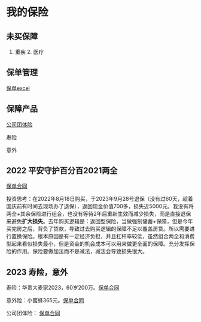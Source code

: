 # 我的保险

## 未买保障

1. 重疾 2. 医疗

## 保单管理

[保单excel](materials/家庭保单管理表.xlsx)

## 保障产品

[公司团体险](materials/平安补充医疗.pdf)

寿险

意外

## 2022 平安守护百分百2021两全

[保单合同](materials/平安保险.pdf)

投资思考：在2022年8月18日购买，于2023年9月28号退保（没有过60天，趁着国庆前有时间去现场办了退保），返回现金价值700多，损失近5000元。我没有将两全+其余保险进行组合，也没有等待2年后重新生效而减少损失，而是直接退保来避免**扩大损失**。去年购买逻辑是：返回型保险，当做强制储蓄+保障，但是今年买完房之后，背负了贷款，导致过去购买逻辑的保障不足以覆盖房贷。所以需要进行置换保险。根本原因是有一定经济负担，并且杠杆率较低，虽然组合两全和消费型起来看似损失最小，但是资金的机会成本可以用来做更全面的保障。充分发挥保险的作用。保险要做加法而不是减法，减法会导致损失很大。

## 2023 寿险，意外

寿险：华贵大麦家2023，60岁200万。[保单合同](materials/华贵寿险60岁200万.pdf)

意外险：小蜜蜂365元。[保单合同](materials/小蜜蜂意外.pdf)

公司团体险： [保单合同](materials/平安补充医疗.pdf)

